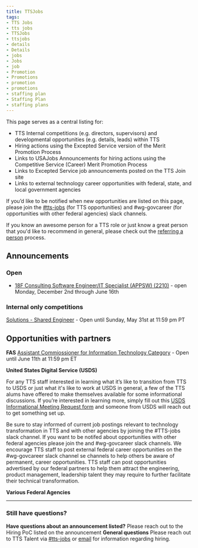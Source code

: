 ```yaml
---
title: TTSJobs
tags:
- TTS Jobs
- tts jobs
- TTSJobs
- ttsjobs
- details
- Details
- jobs 
- Jobs
- job
- Promotion
- Promotions
- promotion
- promotions
- staffing plan
- Staffing Plan
- staffing plans
---
```


This page serves as a central listing for:

- TTS Internal competitions (e.g. directors, supervisors) and developmental opportunities (e.g. details, leads) within TTS
- Hiring actions using the Excepted Service version of the Merit Promotion Process
- Links to USAJobs Announcements for hiring actions using the Competitive Service (Career) Merit Promotion Process
- Links to Excepted Service job announcements posted on the TTS Join site
- Links to external technology career opportunities with federal, state, and local government agencies 

If you’d like to be notified when new opportunities are listed on this page, please join the [#tts-jobs](https://gsa-tts.slack.com/messages/tts-jobs/) (for TTS opportunities) and #wg-govcareer (for opportunities with other federal agencies) slack channels.

If you know an awesome person for a TTS role or just know a great person that you'd like to recommend in general, please check out the [referring a person]({{site.baseurl}}/talent/#referring-a-person) process.

## Announcements

### Open

- [18F Consulting Software Engineer/IT Specialist (APPSW) (2210)](https://join.tts.gsa.gov/join/consulting-software-engineer/)  - open Monday, December 2nd through June 16th


### Internal only competitions

[Solutions - Shared Engineer](https://docs.google.com/document/d/1I4dRjWj9OzuuFQJvGppnMCojFsseHLqPPc7pc-IDTbw/edit?usp=sharing) - Open until Sunday, May 31st at 11:59 pm PT

## Opportunities with partners

**FAS**
[Assistant Commiossioner for Information Technology Category](https://www.usajobs.gov/GetJob/ViewDetails/569416200) - Open until June 11th at 11:59 pm ET

**United States Digital Service (USDS)**

For any TTS staff interested in learning what it’s like to transition from TTS to USDS or just what it's like to work at USDS in general, a few of the TTS alums have offered to make themselves available for some informational discussions. If you’re interested in learning more, simply fill out this [USDS Informational Meeting Request form](https://docs.google.com/forms/d/e/1FAIpQLSfzbkhF6ahHv8-mu3BOpl6l7qg_kVyHuGUpDMcA-cPW60BfoQ/viewform?usp=sf_link) and someone from USDS will reach out to get something set up.

Be sure to stay informed of current job postings relevant to technology transformation in TTS and with other agencies by joining the #TTS-jobs slack channel. If you want to be notifed about opportunities with other federal agencies please join the and #wg-govcareer slack channels.  We encourage TTS staff to post external federal career opportunities on the #wg-govcareer slack channel se channels to help others be aware of permanent, career opportunities.  TTS staff can post opportunities advertised by our federal partners to help them attract the engineering, product management, leadership talent they may require to further facilitate their technical transformation.  

**Various Federal Agencies**



---------------------------------------------------------------------

### Still have questions?

**Have questions about an announcement listed?** Please reach out to the Hiring PoC listed on the announcement
**General questions** Please reach out to TTS Talent via [#tts-jobs](https://gsa-tts.slack.com/messages/tts-jobs/) or [email](mailto:tts-talentteam@gsa.gov) for information regarding hiring.
